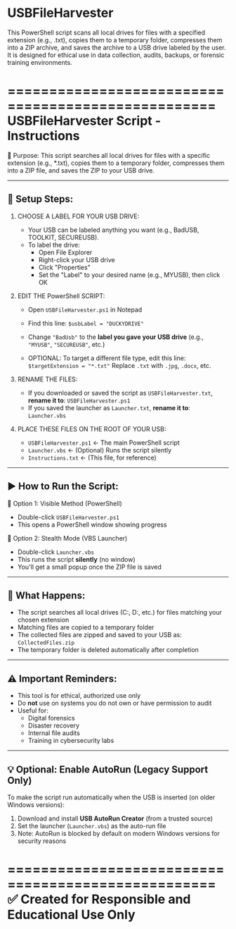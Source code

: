 # USBFileHarvester

This PowerShell script scans all local drives for files with a specified extension (e.g., .txt),
copies them to a temporary folder, compresses them into a ZIP archive, and saves the archive to a 
USB drive labeled by the user. It is designed for ethical use in data collection, audits, backups, 
or forensic training environments.

===================================================
      USBFileHarvester Script - Instructions
===================================================

📌 Purpose:
This script searches all local drives for files with a specific extension 
(e.g., *.txt), copies them to a temporary folder, compresses them into a ZIP file, 
and saves the ZIP to your USB drive.

---------------------------------------------------
🔧 Setup Steps:
---------------------------------------------------
1. CHOOSE A LABEL FOR YOUR USB DRIVE:
   - Your USB can be labeled anything you want (e.g., BadUSB, TOOLKIT, SECUREUSB).
   - To label the drive:
     - Open File Explorer
     - Right-click your USB drive
     - Click "Properties"
     - Set the "Label" to your desired name (e.g., MYUSB), then click OK

2. EDIT THE PowerShell SCRIPT:
   - Open `USBFileHarvester.ps1` in Notepad
   - Find this line:
       `$usbLabel = "DUCKYDRIVE"`
   - Change `"BadUsb"` to the **label you gave your USB drive**
     (e.g., `"MYUSB"`, `"SECUREUSB"`, etc.)

   - OPTIONAL: To target a different file type, edit this line:
       `$targetExtension = "*.txt"`
     Replace `.txt` with `.jpg`, `.docx`, etc.

3. RENAME THE FILES:
   - If you downloaded or saved the script as `USBFileHarvester.txt`, **rename it to**:
       `USBFileHarvester.ps1`
   - If you saved the launcher as `Launcher.txt`, **rename it to**:
       `Launcher.vbs`

4. PLACE THESE FILES ON THE ROOT OF YOUR USB:
   - `USBFileHarvester.ps1`       ← The main PowerShell script
   - `Launcher.vbs`               ← (Optional) Runs the script silently
   - `Instructions.txt`           ← (This file, for reference)

---------------------------------------------------
▶️ How to Run the Script:
---------------------------------------------------
🔹 Option 1: Visible Method (PowerShell)
   - Double-click `USBFileHarvester.ps1`
   - This opens a PowerShell window showing progress

🔹 Option 2: Stealth Mode (VBS Launcher)
   - Double-click `Launcher.vbs`
   - This runs the script **silently** (no window)
   - You'll get a small popup once the ZIP file is saved

---------------------------------------------------
📁 What Happens:
---------------------------------------------------
- The script searches all local drives (C:\, D:\, etc.) for files matching your chosen extension
- Matching files are copied to a temporary folder
- The collected files are zipped and saved to your USB as:
    `CollectedFiles.zip`
- The temporary folder is deleted automatically after completion

---------------------------------------------------
⚠️ Important Reminders:
---------------------------------------------------
- This tool is for ethical, authorized use only
- Do **not** use on systems you do not own or have permission to audit
- Useful for:
   - Digital forensics
   - Disaster recovery
   - Internal file audits
   - Training in cybersecurity labs

---------------------------------------------------
💡 Optional: Enable AutoRun (Legacy Support Only)
---------------------------------------------------
To make the script run automatically when the USB is inserted (on older Windows versions):

1. Download and install **USB AutoRun Creator** (from a trusted source)
2. Set the launcher (`Launcher.vbs`) as the auto-run file
3. Note: AutoRun is blocked by default on modern Windows versions for security reasons

===================================================
✅ Created for Responsible and Educational Use Only
===================================================
